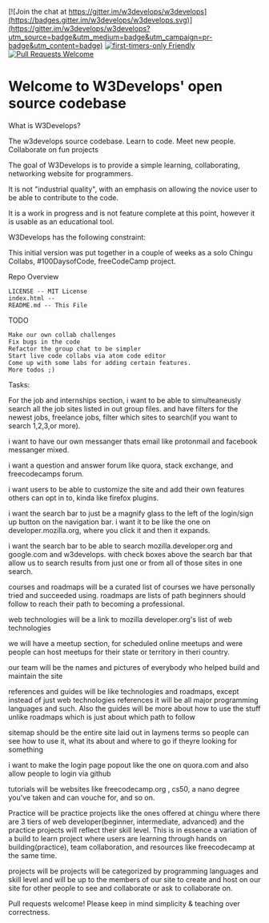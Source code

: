 [![Join the chat at https://gitter.im/w3develops/w3develops](https://badges.gitter.im/w3develops/w3develops.svg)](https://gitter.im/w3develops/w3develops?utm_source=badge&utm_medium=badge&utm_campaign=pr-badge&utm_content=badge)
[![first-timers-only Friendly](https://img.shields.io/badge/first--timers--only-friendly-blue.svg)](http://www.firsttimersonly.com/)
[![Pull Requests Welcome](https://img.shields.io/badge/PRs-welcome-brightgreen.svg?style=flat)](http://makeapullrequest.com)

# Welcome to W3Develops' open source codebase

What is W3Develops?

The w3develops source codebase. Learn to code. Meet new people. Collaborate on fun projects

The goal of W3Develops is to provide a simple learning, collaborating, networking website for programmers.

It is not "industrial quality", with an emphasis on allowing the novice user to be able to contribute to the code.

It is a work in progress and is not feature complete at this point, however it is usable as an educational tool.

W3Develops has the following constraint: 

This initial version was put together in a couple of weeks as a solo Chingu Collabs, #100DaysofCode, freeCodeCamp project. 

Repo Overview

    LICENSE -- MIT License
    index.html -- 
    README.md -- This File
   

TODO

    Make our own collab challenges
    Fix bugs in the code
    Refactor the group chat to be simpler
    Start live code collabs via atom code editor
    Come up with some labs for adding certain features.
    More todos ;)






Tasks:

For the job and internships section, i want to be able to simulteaneusly search all the job sites listed in out group files. and have filters for the newest jobs, freelance jobs, filter which sites to search(if you want to search 1,2,3,or more).

i want to have our own messanger thats email like protonmail and facebook messanger mixed.

i want a question and answer forum like quora, stack exchange, and freecodecamps forum.

i want users to be able to customize the site and add their own features others can opt in to, kinda like firefox plugins.

i want the search bar to just be a magnify glass to the left of the login/sign up button on the navigation bar. i want it to be like the one on developer.mozilla.org, where you click it and then it expands.

i want the search bar to be able to search mozilla.developer.org and google.com and w3develops. with check boxes above the search bar that allow us to search results from just one or from all of those sites in one search.

courses and roadmaps will be a curated list of courses we have personally tried and succeeded using. roadmaps are lists of path beginners should follow to reach their path to becoming a professional.

web technologies will be a link to mozilla developer.org's list of web technologies

we will have a meetup section, for scheduled online meetups and were people can host meetups for their state or territory in theri country.

our team will be the names and pictures of everybody who helped build and maintain the site

references and guides will be like technologies and roadmaps, except instead of just web technologies references it will be all major programming languages and such. Also the guides will be more about how to use the stuff unlike roadmaps which is just about which path to follow

sitemap should be the entire site laid out in laymens terms so people can see how to use it, what its about and where to go if theyre looking for something

i want to make the login page popout like the one on quora.com and also allow people to login via github

tutorials will be websites like freecodecamp.org , cs50, a nano degree you've taken and can vouche for, and so on.

Practice will be practice projects like the ones offered at chingu where there are 3 tiers of web developer(beginner, intermediate, advanced) and the practice projects will reflect their skill level. This is in essence a variation of a build to learn project where users are learning through hands on building(practice), team collaboration, and resources like freecodecamp at the same time.

projects will be projects will be categorized by programming languages and skill level and will be up to the members of our site to create and host on our site for other people to see and collaborate or ask to collaborate on.





Pull requests welcome! Please keep in mind simplicity & teaching over correctness.
